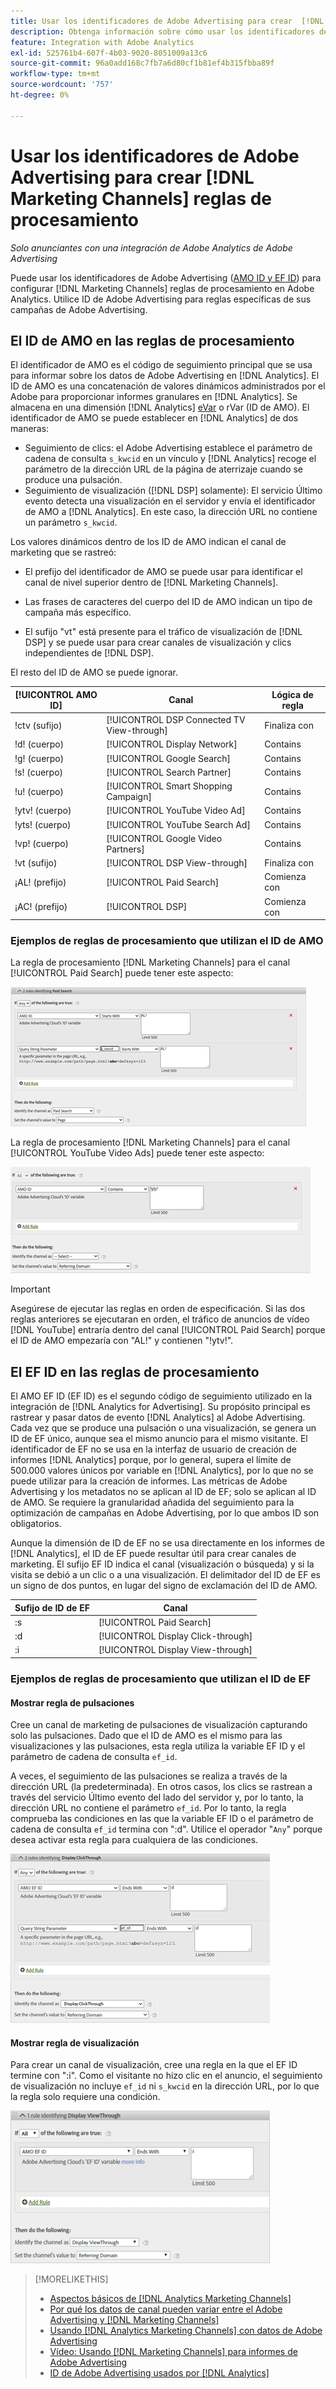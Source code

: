 ```yaml
---
title: Usar los identificadores de Adobe Advertising para crear  [!DNL Marketing Channels] reglas
description: Obtenga información sobre cómo usar los identificadores de Adobe Advertising para crear reglas de procesamiento para  [!DNL Analytics Marketing Channels].
feature: Integration with Adobe Analytics
exl-id: 525761b4-607f-4b03-9020-8051009a13c6
source-git-commit: 96a0add168c7fb7a6d80cf1b81ef4b315fbba89f
workflow-type: tm+mt
source-wordcount: '757'
ht-degree: 0%

---
```


# Usar los identificadores de Adobe Advertising para crear [!DNL Marketing Channels] reglas de procesamiento

*Solo anunciantes con una integración de Adobe Analytics de Adobe Advertising*

Puede usar los identificadores de Adobe Advertising ([AMO ID y EF ID](../ids.md)) para configurar [!DNL Marketing Channels] reglas de procesamiento en Adobe Analytics. Utilice ID de Adobe Advertising para reglas específicas de sus campañas de Adobe Advertising.

## El ID de AMO en las reglas de procesamiento

El identificador de AMO es el código de seguimiento principal que se usa para informar sobre los datos de Adobe Advertising en [!DNL Analytics]. El ID de AMO es una concatenación de valores dinámicos administrados por el Adobe para proporcionar informes granulares en [!DNL Analytics]. Se almacena en una dimensión [!DNL Analytics] [eVar](https://experienceleague.adobe.com/docs/analytics/components/dimensions/evar.html) o rVar (ID de AMO). El identificador de AMO se puede establecer en [!DNL Analytics] de dos maneras:

* Seguimiento de clics: el Adobe Advertising establece el parámetro de cadena de consulta `s_kwcid` en un vínculo y [!DNL Analytics] recoge el parámetro de la dirección URL de la página de aterrizaje cuando se produce una pulsación.
* Seguimiento de visualización ([!DNL DSP] solamente): El servicio Último evento detecta una visualización en el servidor y envía el identificador de AMO a [!DNL Analytics]. En este caso, la dirección URL no contiene un parámetro `s_kwcid`.

Los valores dinámicos dentro de los ID de AMO indican el canal de marketing que se rastreó:

* El prefijo del identificador de AMO se puede usar para identificar el canal de nivel superior dentro de [!DNL Marketing Channels].

* Las frases de caracteres del cuerpo del ID de AMO indican un tipo de campaña más específico.

* El sufijo &quot;vt&quot; está presente para el tráfico de visualización de [!DNL DSP] y se puede usar para crear canales de visualización y clics independientes de [!DNL DSP].

El resto del ID de AMO se puede ignorar.

| [!UICONTROL AMO ID] | Canal | Lógica de regla |
|--------|---------|--------------------|
| !ctv (sufijo) | [!UICONTROL DSP Connected TV View-through] | Finaliza con |
| !d! (cuerpo) | [!UICONTROL Display Network] | Contains |
| !g! (cuerpo) | [!UICONTROL Google Search] | Contains |
| !s! (cuerpo) | [!UICONTROL Search Partner] | Contains |
| !u! (cuerpo) | [!UICONTROL Smart Shopping Campaign] | Contains |
| !ytv! (cuerpo) | [!UICONTROL YouTube Video Ad] | Contains |
| !yts! (cuerpo) | [!UICONTROL YouTube Search Ad] | Contains |
| !vp! (cuerpo) | [!UICONTROL Google Video Partners] | Contains |
| !vt (sufijo) | [!UICONTROL DSP View-through] | Finaliza con |
| ¡AL! (prefijo) | [!UICONTROL Paid Search] | Comienza con |
| ¡AC! (prefijo) | [!UICONTROL DSP] | Comienza con |

### Ejemplos de reglas de procesamiento que utilizan el ID de AMO

La regla de procesamiento [!DNL Marketing Channels] para el canal [!UICONTROL Paid Search] puede tener este aspecto:

![Ejemplo de regla [!UICONTROL Paid Search]](/help/integrations/assets/a4adc-mc-rule-paidsearch.png)

La regla de procesamiento [!DNL Marketing Channels] para el canal [!UICONTROL YouTube Video Ads] puede tener este aspecto:

![Ejemplo de regla [!UICONTROL YouTube Video Ads]](/help/integrations/assets/a4adc-mc-rule-youtube-video.png)

>[!IMPORTANT]
>
> Asegúrese de ejecutar las reglas en orden de especificación. Si las dos reglas anteriores se ejecutaran en orden, el tráfico de anuncios de vídeo [!DNL YouTube] entraría dentro del canal [!UICONTROL Paid Search] porque el ID de AMO empezaría con &quot;AL!&quot; y contienen &quot;!ytv!&quot;.

## El EF ID en las reglas de procesamiento

El AMO EF ID (EF ID) es el segundo código de seguimiento utilizado en la integración de [!DNL Analytics for Advertising]. Su propósito principal es rastrear y pasar datos de evento [!DNL Analytics] al Adobe Advertising. Cada vez que se produce una pulsación o una visualización, se genera un ID de EF único, aunque sea el mismo anuncio para el mismo visitante. El identificador de EF no se usa en la interfaz de usuario de creación de informes [!DNL Analytics] porque, por lo general, supera el límite de 500.000 valores únicos por variable en [!DNL Analytics], por lo que no se puede utilizar para la creación de informes. Las métricas de Adobe Advertising y los metadatos no se aplican al ID de EF; solo se aplican al ID de AMO. Se requiere la granularidad añadida del seguimiento para la optimización de campañas en Adobe Advertising, por lo que ambos ID son obligatorios.

Aunque la dimensión de ID de EF no se usa directamente en los informes de [!DNL Analytics], el ID de EF puede resultar útil para crear canales de marketing. El sufijo EF ID indica el canal (visualización o búsqueda) y si la visita se debió a un clic o a una visualización. El delimitador del ID de EF es un signo de dos puntos, en lugar del signo de exclamación del ID de AMO.

| Sufijo de ID de EF | Canal |
|-------|---------|
| :s | [!UICONTROL Paid Search] |
| :d | [!UICONTROL Display Click-through] |
| :i | [!UICONTROL Display View-through] |

### Ejemplos de reglas de procesamiento que utilizan el ID de EF

#### Mostrar regla de pulsaciones

Cree un canal de marketing de pulsaciones de visualización capturando solo las pulsaciones. Dado que el ID de AMO es el mismo para las visualizaciones y las pulsaciones, esta regla utiliza la variable EF ID y el parámetro de cadena de consulta `ef_id`.

A veces, el seguimiento de las pulsaciones se realiza a través de la dirección URL (la predeterminada). En otros casos, los clics se rastrean a través del servicio Último evento del lado del servidor y, por lo tanto, la dirección URL no contiene el parámetro `ef_id`. Por lo tanto, la regla comprueba las condiciones en las que la variable EF ID o el parámetro de cadena de consulta `ef_id` termina con &quot;:d&quot;. Utilice el operador &quot;`Any`&quot; porque desea activar esta regla para cualquiera de las condiciones.

![Ejemplo de una regla de pulsaciones en pantalla](/help/integrations/assets/a4adc-mc-rule-display-ct.png)

#### Mostrar regla de visualización

Para crear un canal de visualización, cree una regla en la que el EF ID termine con &quot;:i&quot;. Como el visitante no hizo clic en el anuncio, el seguimiento de visualización no incluye `ef_id` ni `s_kwcid` en la dirección URL, por lo que la regla solo requiere una condición.

![Ejemplo de una regla de visualización completa](/help/integrations/assets/a4adc-mc-rule-display-vt.png)

>[!MORELIKETHIS]
>
>* [Aspectos básicos de [!DNL Analytics Marketing Channels]](mc-overview.md)
>* [Por qué los datos de canal pueden variar entre el Adobe Advertising y [!DNL Marketing Channels]](mc-data-variances.md)
>* [Usando [!DNL Analytics Marketing Channels] con datos de Adobe Advertising](mc-ac-data.md)
>* [Vídeo: Usando [!DNL Marketing Channels] para informes de Adobe Advertising](https://experienceleague.adobe.com/docs/advertising-learn/tutorials/analytics/analytics-reporting-a4adc.html)
>* [ID de Adobe Advertising usados por [!DNL Analytics]](/help/integrations/analytics/ids.md)

